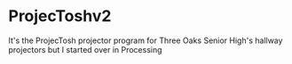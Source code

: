 # ProjecToshv2
 It's the ProjecTosh projector program for Three Oaks Senior High's hallway projectors but I started over in Processing
